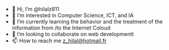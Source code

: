 - 👋 Hi, I’m @hilalz811
- 👀 I’m interested in Computer Science, ICT, and IA
- 🌱 I’m currently learning the behavior and the treatment of the information from /to the Internet Coloud  
- 💞️ I’m looking to collaborate on web developmentt
- 📫 How to reach me z_hilal@hotmail.fr

<!---
hilalz811/hilalz811 is a ✨ special ✨ repository because its `README.md` (this file) appears on your GitHub profile.
You can click the Preview link to take a look at your changes.
--->
